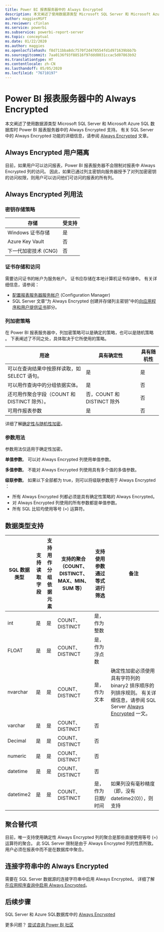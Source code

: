 ```yaml
---
title: Power BI 报表服务器中的 Always Encrypted
description: 本文阐述了使用数据源类型 Microsoft SQL Server 和 Microsoft Azure SQL 数据库时 Power BI 报表服务器中的 Always Encrypted 支持。
author: maggiesMSFT
ms.reviewer: cfinlan
ms.service: powerbi
ms.subservice: powerbi-report-server
ms.topic: conceptual
ms.date: 01/22/2020
ms.author: maggies
ms.openlocfilehash: f8d711bba8dc7570f2d470554fd1d971639bbb7b
ms.sourcegitcommit: 7aa0136f93f88516f97ddd8031ccac5d07863b92
ms.translationtype: HT
ms.contentlocale: zh-CN
ms.lasthandoff: 05/05/2020
ms.locfileid: "76710197"
---
```

# <a name="always-encrypted-in-power-bi-report-server"></a>Power BI 报表服务器中的 Always Encrypted

本文阐述了使用数据源类型 Microsoft SQL Server 和 Microsoft Azure SQL 数据库时 Power BI 报表服务器中的 Always Encrypted 支持。 有关 SQL Server 中的 Always Encrypted 功能的详细信息，请参阅 [Always Encrypted](https://docs.microsoft.com/sql/relational-databases/security/encryption/always-encrypted-database-engine) 文章。

## <a name="always-encrypted-user-isolation"></a>Always Encrypted 用户隔离

目前，如果用户可以访问报表，Power BI 报表服务器不会限制对报表中 Always Encrypted 列的访问。  因此，如果已通过列主密钥向服务器授予了对列加密密钥的访问权限，则用户可以访问他们可访问的报表的所有列。

## <a name="always-encrypted-column-usage"></a>Always Encrypted 列用法

### <a name="key-storage-strategies"></a>密钥存储策略

|存储  |受支持  |
|---------|---------|
|Windows 证书存储 | 是 |
|Azure Key Vault | 否 |
| 下一代加密技术 (CNG) | 否 |

### <a name="certificate-storage-and-access"></a>证书存储和访问

需要访问证书的帐户为服务帐户。 证书应存储在本地计算机证书存储中。 有关详细信息，请参阅：

- [配置报表服务器服务帐户](https://docs.microsoft.com/sql/reporting-services/install-windows/configure-the-report-server-service-account-ssrs-configuration-manager) (Configuration Manager)
- SQL Server 文章“为 Always Encrypted 创建并存储列主密钥”中的[向应用程序和用户提供证书](https://docs.microsoft.com/sql/relational-databases/security/encryption/create-and-store-column-master-keys-always-encrypted#making-certificates-available-to-applications-and-users)部分。

### <a name="column-encryption-strategy"></a>列加密策略

在 Power BI 报表服务器中，列加密策略可以是确定的策略，也可以是随机策略   。 下表阐述了不同之处，具体取决于它所使用的策略。

|用途  |具有确定性  |具有随机性  |
|---------|---------|---------|
|可以在查询结果中按原样读取，如 SELECT 语句。 | 是  | 是  |
|可以用作查询中的分组依据实体。 | 是 | 否 |
|还可用作聚合字段（COUNT 和 DISTINCT 除外）。 | 否，COUNT 和 DISTINCT 除外 | 否 |
|可用作报表参数 | 是 | 否 |

详细了解[确定性与随机性加密](https://docs.microsoft.com/sql/relational-databases/security/encryption/always-encrypted-database-engine#selecting--deterministic-or-randomized-encryption)。

### <a name="parameter-usage"></a>参数用法

参数用法仅适用于确定性加密。

**单值参数**。  可以对 Always Encrypted 列使用单值参数。

**多值参数**。 不能对 Always Encrypted 列使用具有多个值的多值参数。

**级联参数**。 如果以下全部都为 true，则可以将级联参数用于 Always Encrypted  ：

- 所有 Always Encrypted 列都必须是具有确定性策略的 Always Encrypted。
- 对 Always Encrypted 列使用的所有参数都是单值参数。
- 所有 SQL 比较均使用等号 (=) 运算符。

## <a name="datatype-support"></a>数据类型支持

| SQL 数据类型 | 支持读取字段 | 支持用作分组依据元素 | 支持的聚合（COUNT、DISTINCT、MAX、MIN、SUM 等） | 支持使用参数通过等式进行筛选 | 备注 |
| --- | --- | --- | --- | --- | --- |
| int | 是 | 是 | COUNT、DISTINCT | 是，作为整数 |   |
| FLOAT | 是 | 是 | COUNT、DISTINCT | 是，作为浮点数 |   |
| nvarchar | 是 | 是 | COUNT、DISTINCT | 是，作为文本 | 确定性加密必须使用具有字符列的 binary2 排序顺序的列排序规则。 有关详细信息，请参阅 SQL Server [Always Encrypted](https://docs.microsoft.com/sql/relational-databases/security/encryption/always-encrypted-database-engine#selecting--deterministic-or-randomized-encryption) 一文。  |
| varchar | 是 | 是 | COUNT、DISTINCT | 否 |   |
| Decimal | 是 | 是 | COUNT、DISTINCT | 否 |   |
| numeric | 是 | 是 | COUNT、DISTINCT | 否 |   |
| datetime | 是 | 是 | COUNT、DISTINCT | 否 |   |
| datetime2 | 是 | 是 | COUNT、DISTINCT | 是，作为日期/时间 | 如果列没有毫秒精度（即，没有 datetime2(0)），则支持 |

## <a name="aggregation-alternatives"></a>聚合替代项

目前，唯一支持使用确定性 Always Encrypted 列的聚合是那些直接使用等号 (=) 运算符的聚合。 此 SQL Server 限制是由于 Always Encrypted 列的性质所致。 用户必须在报表中而不是在数据库中聚合。

## <a name="always-encrypted-in-connection-strings"></a>连接字符串中的 Always Encrypted

需要在 SQL Server 数据源的连接字符串中启用 Always Encrypted。 详细了解[在应用程序查询中启用 Always Encrypted](https://docs.microsoft.com/sql/relational-databases/security/encryption/develop-using-always-encrypted-with-net-framework-data-provider#enabling-always-encrypted-for-application-queries)。

## <a name="next-steps"></a>后续步骤

SQL Server 和 Azure SQL数据库中的 [Always Encrypted](https://docs.microsoft.com/sql/relational-databases/security/encryption/always-encrypted-database-engine)

更多问题？ [尝试咨询 Power BI 社区](https://community.powerbi.com/)

